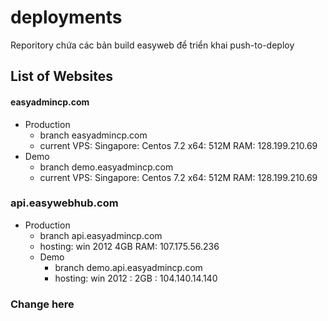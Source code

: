 # deployments
Reporitory chứa các bản build easyweb để triển khai push-to-deploy

## List of Websites

#### easyadmincp.com
  - Production
    - branch easyadmincp.com
    - current VPS: Singapore: Centos 7.2 x64: 512M RAM: 128.199.210.69
  - Demo
    - branch demo.easyadmincp.com
    - current VPS: Singapore: Centos 7.2 x64: 512M RAM: 128.199.210.69


### api.easywebhub.com
- Production
    - branch api.easyadmincp.com
    - hosting: win 2012 4GB RAM: 107.175.56.236
  - Demo
    - branch demo.api.easyadmincp.com
    - hosting: win 2012 : 2GB : 104.140.14.140
    
### Change here


